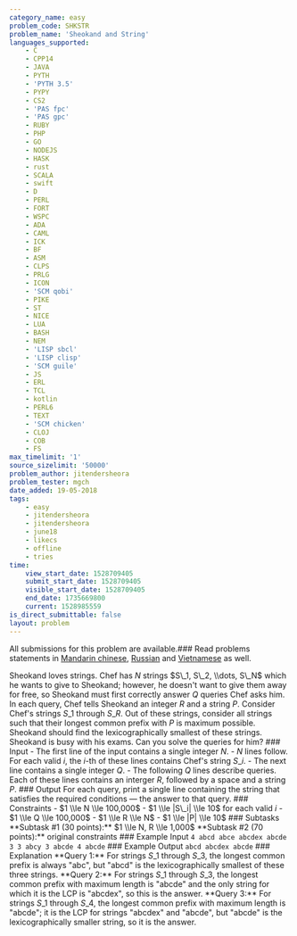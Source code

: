```yaml
---
category_name: easy
problem_code: SHKSTR
problem_name: 'Sheokand and String'
languages_supported:
    - C
    - CPP14
    - JAVA
    - PYTH
    - 'PYTH 3.5'
    - PYPY
    - CS2
    - 'PAS fpc'
    - 'PAS gpc'
    - RUBY
    - PHP
    - GO
    - NODEJS
    - HASK
    - rust
    - SCALA
    - swift
    - D
    - PERL
    - FORT
    - WSPC
    - ADA
    - CAML
    - ICK
    - BF
    - ASM
    - CLPS
    - PRLG
    - ICON
    - 'SCM qobi'
    - PIKE
    - ST
    - NICE
    - LUA
    - BASH
    - NEM
    - 'LISP sbcl'
    - 'LISP clisp'
    - 'SCM guile'
    - JS
    - ERL
    - TCL
    - kotlin
    - PERL6
    - TEXT
    - 'SCM chicken'
    - CLOJ
    - COB
    - FS
max_timelimit: '1'
source_sizelimit: '50000'
problem_author: jitendersheora
problem_tester: mgch
date_added: 19-05-2018
tags:
    - easy
    - jitendersheora
    - jitendersheora
    - june18
    - likecs
    - offline
    - tries
time:
    view_start_date: 1528709405
    submit_start_date: 1528709405
    visible_start_date: 1528709405
    end_date: 1735669800
    current: 1528985559
is_direct_submittable: false
layout: problem
---
```

All submissions for this problem are available.### Read problems statements in [Mandarin chinese](http://www.codechef.com/download/translated/JUNE18/mandarin/SHKSTR.pdf), [Russian](http://www.codechef.com/download/translated/JUNE18/russian/SHKSTR.pdf) and [Vietnamese](http://www.codechef.com/download/translated/JUNE18/vietnamese/SHKSTR.pdf) as well.

Sheokand loves strings. Chef has $N$ strings $S\_1, S\_2, \\dots, S\_N$ which he wants to give to Sheokand; however, he doesn't want to give them away for free, so Sheokand must first correctly answer $Q$ queries Chef asks him. In each query, Chef tells Sheokand an integer $R$ and a string $P$. Consider Chef's strings $S\_1$ through $S\_R$. Out of these strings, consider all strings such that their longest common prefix with $P$ is maximum possible. Sheokand should find the lexicographically smallest of these strings. Sheokand is busy with his exams. Can you solve the queries for him? ### Input - The first line of the input contains a single integer $N$. - $N$ lines follow. For each valid $i$, the $i$-th of these lines contains Chef's string $S\_i$. - The next line contains a single integer $Q$. - The following $Q$ lines describe queries. Each of these lines contains an interger $R$, followed by a space and a string $P$. ### Output For each query, print a single line containing the string that satisfies the required conditions — the answer to that query. ### Constraints - $1 \\le N \\le 100,000$ - $1 \\le |S\_i| \\le 10$ for each valid $i$ - $1 \\le Q \\le 100,000$ - $1 \\le R \\le N$ - $1 \\le |P| \\le 10$ ### Subtasks \*\*Subtask #1 (30 points):\*\* $1 \\le N, R \\le 1,000$ \*\*Subtask #2 (70 points):\*\* original constraints ### Example Input ``` 4 abcd abce abcdex abcde 3 3 abcy 3 abcde 4 abcde ``` ### Example Output ``` abcd abcdex abcde ``` ### Explanation \*\*Query 1:\*\* For strings $S\_1$ through $S\_3$, the longest common prefix is always "abc", but "abcd" is the lexicographically smallest of these three strings. \*\*Query 2:\*\* For strings $S\_1$ through $S\_3$, the longest common prefix with maximum length is "abcde" and the only string for which it is the LCP is "abcdex", so this is the answer. \*\*Query 3:\*\* For strings $S\_1$ through $S\_4$, the longest common prefix with maximum length is "abcde"; it is the LCP for strings "abcdex" and "abcde", but "abcde" is the lexicographically smaller string, so it is the answer.
